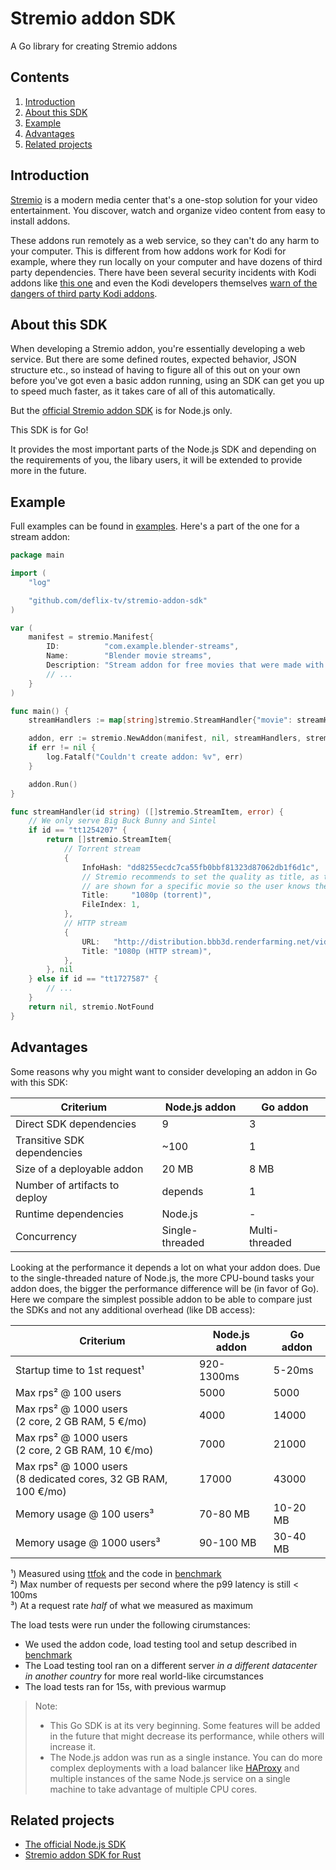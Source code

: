 # Stremio addon SDK

A Go library for creating Stremio addons

## Contents

1. [Introduction](#introduction)
2. [About this SDK](#about-this-sdk)
3. [Example](#example)
4. [Advantages](#advantages)
5. [Related projects](#related-projects)

## Introduction

[Stremio](https://www.stremio.com/) is a modern media center that's a one-stop solution for your video entertainment. You discover, watch and organize video content from easy to install addons.

These addons run remotely as a web service, so they can't do any harm to your computer. This is different from how addons work for Kodi for example, where they run locally on your computer and have dozens of third party dependencies. There have been several security incidents with Kodi addons like [this one](https://www.reddit.com/r/Addons4Kodi/comments/axhmcw/public_service_announcement_remove_civitas_repo/) and even the Kodi developers themselves [warn of the dangers of third party Kodi addons](https://kodi.tv/article/warning-be-aware-what-additional-add-ons-you-install).

## About this SDK

When developing a Stremio addon, you're essentially developing a web service. But there are some defined routes, expected behavior, JSON structure etc., so instead of having to figure all of this out on your own before you've got even a basic addon running, using an SDK can get you up to speed much faster, as it takes care of all of this automatically.

But the [official Stremio addon SDK](https://github.com/Stremio/stremio-addon-sdk) is for Node.js only.

This SDK is for Go!

It provides the most important parts of the Node.js SDK and depending on the requirements of you, the libary users, it will be extended to provide more in the future.

## Example

Full examples can be found in [examples](./examples). Here's a part of the one for a stream addon:

```go
package main

import (
    "log"

    "github.com/deflix-tv/stremio-addon-sdk"
)

var (
    manifest = stremio.Manifest{
        ID:          "com.example.blender-streams",
        Name:        "Blender movie streams",
        Description: "Stream addon for free movies that were made with Blender",
        // ...
    }
)

func main() {
    streamHandlers := map[string]stremio.StreamHandler{"movie": streamHandler}

    addon, err := stremio.NewAddon(manifest, nil, streamHandlers, stremio.Options{Port: 8080})
    if err != nil {
        log.Fatalf("Couldn't create addon: %v", err)
    }

    addon.Run()
}

func streamHandler(id string) ([]stremio.StreamItem, error) {
    // We only serve Big Buck Bunny and Sintel
    if id == "tt1254207" {
        return []stremio.StreamItem{
            // Torrent stream
            {
                InfoHash: "dd8255ecdc7ca55fb0bbf81323d87062db1f6d1c",
                // Stremio recommends to set the quality as title, as the streams
                // are shown for a specific movie so the user knows the title.
                Title:     "1080p (torrent)",
                FileIndex: 1,
            },
            // HTTP stream
            {
                URL:   "http://distribution.bbb3d.renderfarming.net/video/mp4/bbb_sunflower_1080p_30fps_normal.mp4",
                Title: "1080p (HTTP stream)",
            },
        }, nil
    } else if id == "tt1727587" {
        // ...
    }
    return nil, stremio.NotFound
}
```

## Advantages

Some reasons why you might want to consider developing an addon in Go with this SDK:

Criterium|Node.js addon|Go addon
---------|--------|-------------
Direct SDK dependencies|9|3
Transitive SDK dependencies|~100|1
Size of a deployable addon|20 MB|8 MB
Number of artifacts to deploy|depends|1
Runtime dependencies|Node.js|-
Concurrency|Single-threaded|Multi-threaded

Looking at the performance it depends a lot on what your addon does. Due to the single-threaded nature of Node.js, the more CPU-bound tasks your addon does, the bigger the performance difference will be (in favor of Go). Here we compare the simplest possible addon to be able to compare just the SDKs and not any additional overhead (like DB access):

Criterium|Node.js addon|Go addon
---------|--------|-------------
Startup time to 1st request¹|920-1300ms|5-20ms
Max rps² @ 100 users|5000|5000
Max rps² @ 1000 users<br>(2 core, 2 GB RAM, 5 €/mo)|4000|14000
Max rps² @ 1000 users<br>(2 core, 2 GB RAM, 10 €/mo)|7000|21000
Max rps² @ 1000 users<br>(8 dedicated cores, 32 GB RAM, 100 €/mo)|17000|43000
Memory usage @ 100 users³|70-80 MB|10-20 MB
Memory usage @ 1000 users³|90-100 MB|30-40 MB

¹) Measured using [ttfok](https://github.com/doingodswork/ttfok) and the code in [benchmark](benchmark)  
²) Max number of requests per second where the p99 latency is still < 100ms  
³) At a request rate *half* of what we measured as maximum

The load tests were run under the following cirumstances:

- We used the addon code, load testing tool and setup described in [benchmark](benchmark)
- The Load testing tool ran on a different server *in a different datacenter in another country* for more real world-like circumstances
- The load tests ran for 15s, with previous warmup

> Note:
>
> - This Go SDK is at its very beginning. Some features will be added in the future that might decrease its performance, while others will increase it.
> - The Node.js addon was run as a single instance. You can do more complex deployments with a load balancer like [HAProxy](https://www.haproxy.org/) and multiple instances of the same Node.js service on a single machine to take advantage of multiple CPU cores.

## Related projects

- [The official Node.js SDK](https://github.com/Stremio/stremio-addon-sdk)
- [Stremio addon SDK for Rust](https://github.com/sleeyax/stremio-addon-sdk)
